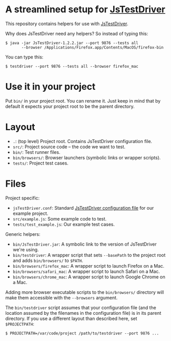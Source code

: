 A streamlined setup for [JsTestDriver][]
========================================
This repository contains helpers for use with [JsTestDriver][].

Why does JsTestDriver need any helpers? So instead of typing this:

    $ java -jar JsTestDriver-1.2.2.jar --port 9876 --tests all
           --browser /Applications/Firefox.app/Contents/MacOS/firefox-bin

You can type this:

    $ testdriver --port 9876 --tests all --browser firefox_mac

Use it in your project
======================
Put `bin/` in your project root. You can rename it. Just keep in mind that by default it expects your project root to be the parent directory.

Layout
======

* `.`: (top level) Project root. Contains JsTestDriver configuration file.
* `src/`: Project source code – the code we want to test.
* `bin/`: Test runner files.
* `bin/browsers/`: Browser launchers (symbolic links or wrapper scripts).
* `tests/`: Project test cases.

Files
=====
Project specific:

* `jsTestDriver.conf`: Standard [JsTestDriver configuration file][ConfigFile] for our example project.
* `src/example.js`: Some example code to test.
* `tests/test_example.js`: Our example test cases.

Generic helpers:

* `bin/JsTestDriver.jar`: A symbolic link to the version of JsTestDriver we're using.
* `bin/testdriver`: A wrapper script that sets `--basePath` to the project root and adds `bin/browsers/` to `$PATH`.
* `bin/browsers/firefox_mac`: A wrapper script to launch Firefox on a Mac.
* `bin/browsers/safari_mac`: A wrapper script to launch Safari on a Mac.
* `bin/browsers/chrome_mac`: A wrapper script to launch Google Chrome on a Mac.

Adding more browser executable scripts to the `bin/browsers/` directory will make them accessible with the `--browsers` argument.

The `bin/testdriver` script assumes that your configuration file (and the location assumed by the filenames in the configuration file) is in its parent directory. If you use a different layout than described here, set `$PROJECTPATH`:

    $ PROJECTPATH=/var/code/project /path/to/testdriver --port 9876 ...

[JsTestDriver]: http://code.google.com/p/js-test-driver/
[ConfigFile]: http://code.google.com/p/js-test-driver/wiki/ConfigurationFile
